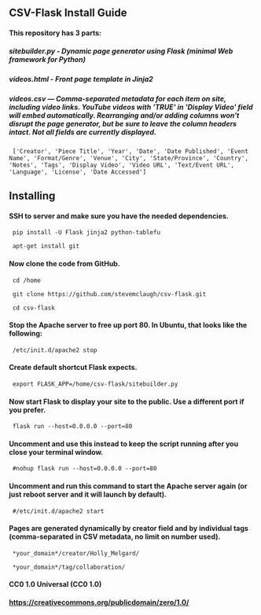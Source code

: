 ## CSV-Flask Install Guide


#### This repository has 3 parts:

##### sitebuilder.py - Dynamic page generator using Flask (minimal Web framework for Python)

##### videos.html - Front page template in Jinja2

##### videos.csv — Comma-separated metadata for each item on site, including video links. YouTube videos with 'TRUE' in 'Display Video' field will embed automatically. Rearranging and/or adding columns won't disrupt the page generator, but be sure to leave the column headers intact. Not all fields are currently displayed.
     ['Creator', 'Piece Title', 'Year', 'Date', 'Date Published', 'Event Name', 'Format/Genre', 'Venue', 'City', 'State/Province', 'Country', 'Notes', 'Tags', 'Display Video', 'Video URL', 'Text/Event URL', 'Language', 'License', 'Date Accessed']



## Installing


#### SSH to server and make sure you have the needed dependencies.

     pip install -U Flask jinja2 python-tablefu

     apt-get install git

#### Now clone the code from GitHub.

     cd /home

     git clone https://github.com/stevemclaugh/csv-flask.git

     cd csv-flask

#### Stop the Apache server to free up port 80. In Ubuntu, that looks like the following:

     /etc/init.d/apache2 stop

#### Create default shortcut Flask expects.

     export FLASK_APP=/home/csv-flask/sitebuilder.py

#### Now start Flask to display your site to the public. Use a different port if you prefer.

     flask run --host=0.0.0.0 --port=80

#### Uncomment and use this instead to keep the script running after you close your terminal window.

     #nohup flask run --host=0.0.0.0 --port=80

#### Uncomment and run this command to start the Apache server again (or just reboot server and it will launch by default).

     #/etc/init.d/apache2 start


####

#### Pages are generated dynamically by creator field and by individual tags (comma-separated in CSV metadata, no limit on number used).

     *your_domain*/creator/Holly_Melgard/

     *your_domain*/tag/collaboration/



####

#### CC0 1.0 Universal (CC0 1.0)

#### https://creativecommons.org/publicdomain/zero/1.0/

